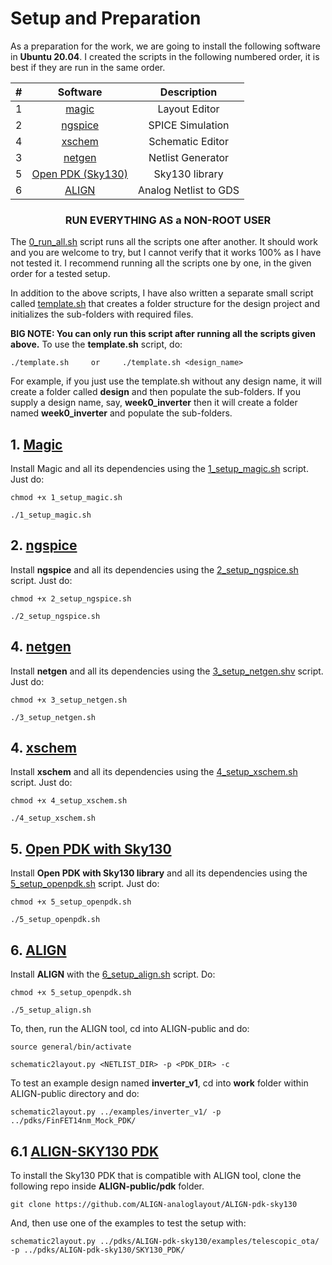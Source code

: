 # Setup and Preparation

As a preparation for the work, we are going to install the following software in **Ubuntu 20.04**. I created the scripts in the following numbered order, it is best if they are run in the same order.

| #  |         Software          |   Description        |
|:-----------:|:-------------------------:|:--------------------:|
| 1           | [magic](https://github.com/rajivbishwokarma/msvsdasms/tree/master/week0#1-magic)                 |    Layout Editor    |
| 2           | [ngspice](https://github.com/rajivbishwokarma/msvsdasms/tree/master/week0#2-ngspice)               |    SPICE Simulation  |
| 4           | [xschem](https://github.com/rajivbishwokarma/msvsdasms/tree/master/week0#3-xschem)                |    Schematic Editor  |
| 3           | [netgen](https://github.com/rajivbishwokarma/msvsdasms/tree/master/week0#4-netgen)                |    Netlist Generator |
| 5           | [Open PDK (Sky130)](https://github.com/rajivbishwokarma/msvsdasms/tree/master/week0#open-pdk-sky130)     |    Sky130 library    |
| 6           | [ALIGN]()     |    Analog Netlist to GDS    |


### <p align="center"> RUN EVERYTHING AS a NON-ROOT USER </p>


The [0_run_all.sh](./0_run_all.sh) script runs all the scripts one after another. It should work and you are welcome to try, but I cannot verify that it works 100% as I have not tested it. I recommend running all the scripts one by one, in the given order for a tested setup.

In addition to the above scripts, I have also written a separate small script called [template.sh](./template.sh) that creates a folder structure for the design project and initializes the sub-folders with required files. 

**BIG NOTE: You can only run this script after running all the scripts given above.**
To use the **template.sh** script, do:

```
./template.sh     or     ./template.sh <design_name>
```

For example, if you just use the template.sh without any design name, it will create a folder called **design** and then populate the sub-folders. If you supply a design name, say, **week0_inverter** then it will create a folder named **week0_inverter** and populate the sub-folders.


## 1. [Magic]()

Install Magic and all its dependencies using the [1_setup_magic.sh](./1_setup_magic.sh) script. Just do:

```
chmod +x 1_setup_magic.sh

./1_setup_magic.sh
```

## 2. [ngspice]()

Install **ngspice** and all its dependencies using the [2_setup_ngspice.sh](./2_setup_ngspice.sh) script. Just do:

```
chmod +x 2_setup_ngspice.sh

./2_setup_ngspice.sh
```

## 4. [netgen]()

Install **netgen** and all its dependencies using the [3_setup_netgen.shv](./3_setup_netgen.sh) script. Just do:

```
chmod +x 3_setup_netgen.sh

./3_setup_netgen.sh
```


## 4. [xschem]()

Install **xschem** and all its dependencies using the [4_setup_xschem.sh](./4_setup_xschem.sh) script. Just do:

```
chmod +x 4_setup_xschem.sh

./4_setup_xschem.sh
```

## 5. [Open PDK with Sky130]()

Install **Open PDK with Sky130 library** and all its dependencies using the [5_setup_openpdk.sh](./5_setup_openpdk.sh) script. Just do:

```
chmod +x 5_setup_openpdk.sh

./5_setup_openpdk.sh
```

## 6. [ALIGN](https://github.com/ALIGN-analoglayout/ALIGN-public)

Install **ALIGN** with the [6_setup_align.sh](./6_setup_align.sh) script. Do:
```
chmod +x 5_setup_openpdk.sh

./5_setup_align.sh
```

To, then, run the ALIGN tool, cd into ALIGN-public and do:
```
source general/bin/activate

schematic2layout.py <NETLIST_DIR> -p <PDK_DIR> -c
```

To test an example design named **inverter_v1**, cd into **work** folder within ALIGN-public directory and do:
```
schematic2layout.py ../examples/inverter_v1/ -p ../pdks/FinFET14nm_Mock_PDK/
```

## 6.1 [ALIGN-SKY130 PDK](https://github.com/ALIGN-analoglayout/ALIGN-pdk-sky130)

To install the Sky130 PDK that is compatible with ALIGN tool, clone the following repo inside **ALIGN-public/pdk** folder.

```
git clone https://github.com/ALIGN-analoglayout/ALIGN-pdk-sky130
```
And, then use one of the examples to test the setup with:

```
schematic2layout.py ../pdks/ALIGN-pdk-sky130/examples/telescopic_ota/ -p ../pdks/ALIGN-pdk-sky130/SKY130_PDK/
```


